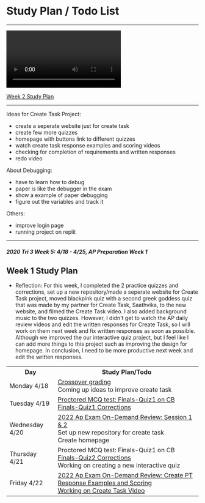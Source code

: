 <br>

# Study Plan / Todo List

---
<div id="video_wrapper">
  <video autoplay loop>
    <source src="https://drive.google.com/uc?export=view&id=18m1-WZ8y18p8BpGyCfZWXvNKYj7Fr0IX" type="video/mp4">
  </video>
</div>

<a href= "https://github.com/LindaLiu1202/lindaliu/blob/gh_page/plan2.md">Week 2 Study Plan<a>



---

Ideas for Create Task Project:
  - create a seperate website just for create task
  - create few more quizzes
  - homepage with buttons link to different quizzes
  - watch create task response examples and scoring videos
  - checking for completion of requirements and written responses
  - redo video

About Debugging:
- have to learn how to debug
- paper is like the debugger in the exam
- show a example of paper debugging
- figure out the variables and track it

Others:
- improve login page
- running project on replit

---
##### 2020 Tri 3 Week 5: 4/18 - 4/25, AP Preparation Week 1
## Week 1 Study Plan

<table id="plan">
   <tr>
   <th>Day</th>
   <th>Study Plan/Todo</th>
   </tr>

  <tr>
   <td>Monday 4/18</td>
    <td><a href=" "> Crossover grading </a> <br>
      <a> Coming up ideas to improve create task </a></td>
  </tr>  
  
  <tr>
   <td>Tuesday 4/19</td>
   <td><a href="https://apclassroom.collegeboard.org/103/assessments/results/45805839/performance"> Proctored MCQ test: Finals-Quiz1 on CB </a> <br>
    <a href="https://github.com/LindaLiu1202/lindaliu/wiki/Finals-Quiz1-Corrections"> Finals-Quiz1 Corrections </a></td>
  </tr> 
  
  <tr>
   <td>Wednesday 4/20</td>
   <td><a href="https://apclassroom.collegeboard.org/103/home?unit=-1">2022 Ap Exam On-Demand Review: Session 1 & 2</a> <br>
     <a>Set up new repository for create task</a><br>
     <a>Create homepage</a><br>
    </td>
  </tr> 
  
   <tr>
   <td>Thursday 4/21</td>
   <td><a>Proctored MCQ test: Finals-Quiz1 on CB</a><br>
       <a href="https://github.com/LindaLiu1202/lindaliu/wiki/Finals-Quiz2-Corrections"> Finals-Quiz2 Corrections </a> <br>
       <a>Working on creating a new interactive quiz</a><br>    
   </td>
  </tr> 
  
   <tr>
   <td>Friday 4/22</td>
   <td><a href="https://apclassroom.collegeboard.org/103/home?unit=-1">2022 Ap Exam On-Demand Review: Create PT Response Examples and Scoring</a><br>
       <a href="https://drive.google.com/file/d/1ZVpdPrT3z054VlmkveIOxGMP76jKTqYc/view">Working on Create Task Video</a><br>
     </td>
  </tr>   
  
- Reflection: For this week, I completed the 2 practice quizzes and corrections, set up a new repository/made a seperate website for Create Task project, moved blackpink quiz with a second greek goddess quiz that was made by my partner for Create Task, Saathvika, to the new website, and filmed the Create Task video. I also added background music to the two quizzes. However, I didn't get to watch the AP daily review videos and edit the written responses for Create Task, so I will work on them next week and fix written responses as soon as possible. Although we improved the our interactive quiz project, but I feel like I can add more things to this project such as improving the design for homepage. In conclusion, I need to be more productive next week and edit the written responses. <br>
  
